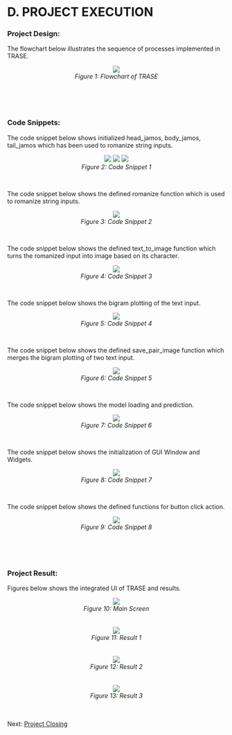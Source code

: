 # D. PROJECT EXECUTION
### **Project Design:**

The flowchart below illustrates the sequence of processes implemented in TRASE.
<br>
<p align="center">
    <img src="https://github.com/Nahvin00/TRASE-Trademark-Similarity-Identification/blob/main/PMP/assets/19.png">
  <br> <em>Figure 1: Flowchart of TRASE</em>
</p>
<br>
<br>
<br>

### **Code Snippets:**

The code snippet below shows initialized head_jamos, body_jamos, tail_jamos which has been used to romanize string inputs.
<br>
<p align="center">
    <img src="https://github.com/Nahvin00/TRASE-Trademark-Similarity-Identification/blob/main/PMP/assets/1.png">
  <img src="https://github.com/Nahvin00/TRASE-Trademark-Similarity-Identification/blob/main/PMP/assets/2.png">
  <img src="https://github.com/Nahvin00/TRASE-Trademark-Similarity-Identification/blob/main/PMP/assets/3.png">
  <br> <em>Figure 2: Code Snippet 1</em>
</p>
<br>

The code snippet below shows the defined romanize function which is used to romanize string inputs.
<br>
<p align="center">
    <img src="https://github.com/Nahvin00/TRASE-Trademark-Similarity-Identification/blob/main/PMP/assets/4.png">
  <br> <em>Figure 3: Code Snippet 2</em>
</p>
<br>

The code snippet below shows the defined text_to_image function which turns the romanized input into image based on its character.
<br>
<p align="center">
    <img src="https://github.com/Nahvin00/TRASE-Trademark-Similarity-Identification/blob/main/PMP/assets/5.png">
  <br> <em>Figure 4: Code Snippet 3</em>
</p>
<br>

The code snippet below shows the bigram plotting of the text input.
<br>
<p align="center">
    <img src="https://github.com/Nahvin00/TRASE-Trademark-Similarity-Identification/blob/main/PMP/assets/6.png">
  <br> <em>Figure 5: Code Snippet 4</em>
</p>
<br>

The code snippet below shows the defined save_pair_image function which merges the bigram plotting of two text input.
<br>
<p align="center">
    <img src="https://github.com/Nahvin00/TRASE-Trademark-Similarity-Identification/blob/main/PMP/assets/7.png">
  <br> <em>Figure 6: Code Snippet 5</em>
</p>
<br>

The code snippet below shows the model loading and prediction.
<br>
<p align="center">
    <img src="https://github.com/Nahvin00/TRASE-Trademark-Similarity-Identification/blob/main/PMP/assets/8.png">
  <br> <em>Figure 7: Code Snippet 6</em>
</p>
<br>

The code snippet below shows the initialization of GUI Window and Widgets.
<br>
<p align="center">
    <img src="https://github.com/Nahvin00/TRASE-Trademark-Similarity-Identification/blob/main/PMP/assets/9.png">
  <br> <em>Figure 8: Code Snippet 7</em>
</p>
<br>

The code snippet below shows the defined functions for button click action.
<br>
<p align="center">
    <img src="https://github.com/Nahvin00/TRASE-Trademark-Similarity-Identification/blob/main/PMP/assets/10.png">
  <br> <em>Figure 9: Code Snippet 8</em>
</p>
<br>
<br>
<br>

### **Project Result:**

Figures below shows the integrated UI of TRASE and results.
<p align="center">
    <img src="https://github.com/Nahvin00/TRASE-Trademark-Similarity-Identification/blob/main/PMP/assets/15.png">
  <br> <em>Figure 10: Main Screen</em>
    <br> <br> <br>
    <img src="https://github.com/Nahvin00/TRASE-Trademark-Similarity-Identification/blob/main/PMP/assets/16.png">
  <br> <em>Figure 11: Result 1</em>
    <br> <br> <br>
    <img src="https://github.com/Nahvin00/TRASE-Trademark-Similarity-Identification/blob/main/PMP/assets/17.png">
  <br> <em>Figure 12: Result 2</em>
    <br> <br> <br>
    <img src="https://github.com/Nahvin00/TRASE-Trademark-Similarity-Identification/blob/main/PMP/assets/18.png">
  <br> <em>Figure 13: Result 3</em>
</p>

<br><br>
Next: [Project Closing](https://github.com/Nahvin00/TRASE-Trademark-Similarity-Identification/edit/main/PMP/E_PROJECT_CLOSING.md)
